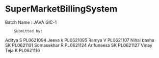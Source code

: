 # SuperMarketBillingSystem

Batch Name : JAVA GIC-1

        Submitted by:	
  
Aditya S              PL0621094 
Jeeva k               PL0621095
Ramya V               PL0621107
Nihal basha SK        PL0621101
Somasekhar R          PL0621124
Arifuneesa SK	      PL0621127
Vinay Teja K          PL0621116
